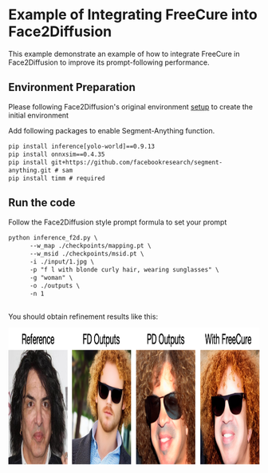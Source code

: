 # Example of Integrating FreeCure into Face2Diffusion
This example demonstrate an example of how to integrate FreeCure in Face2Diffusion to improve its prompt-following performance. 

## Environment Preparation
Please following Face2Diffusion's original environment [setup](https://github.com/mapooon/Face2Diffusion) to create the initial environment

Add following packages to enable Segment-Anything function.
```shell
pip install inference[yolo-world]==0.9.13
pip install onnxsim==0.4.35
pip install git+https://github.com/facebookresearch/segment-anything.git # sam
pip install timm # required
```

## Run the code
Follow the Face2Diffusion style prompt formula to set your prompt
```shell
python inference_f2d.py \
	  --w_map ./checkpoints/mapping.pt \
	  --w_msid ./checkpoints/msid.pt \
	  -i ./input/1.jpg \
	  -p "f l with blonde curly hair, wearing sunglasses" \
	  -g "woman" \
	  -o ./outputs \
	  -n 1
	
```

You should obtain refinement results like this:

<div align="center">
<img src='examples/demo.png' style="height:275px"></img>
</div>
